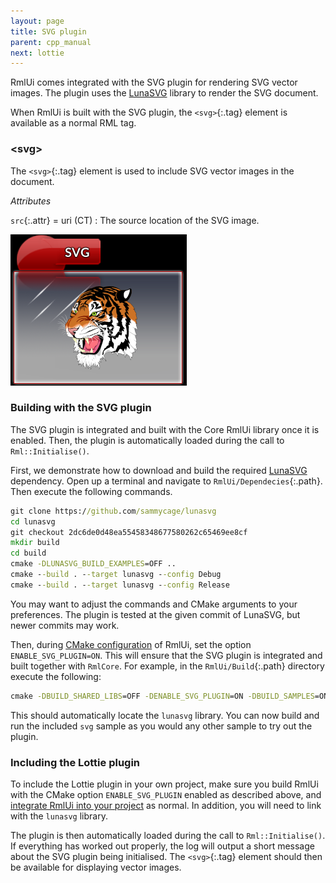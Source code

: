 ```yaml
---
layout: page
title: SVG plugin
parent: cpp_manual
next: lottie
---
```


RmlUi comes integrated with the SVG plugin for rendering SVG vector images. The plugin uses the [LunaSVG](https://github.com/sammycage/lunasvg) library to render the SVG document.

When RmlUi is built with the SVG plugin, the `<svg>`{:.tag} element is available as a normal RML tag.


### \<svg\>

The `<svg>`{:.tag} element is used to include SVG vector images in the document.

_Attributes_

`src`{:.attr} = uri (CT)
: The source location of the SVG image.


![SVG sample](../../assets/gallery/svg_plugin.png)


### Building with the SVG plugin

The SVG plugin is integrated and built with the Core RmlUi library once it is enabled. Then, the plugin is automatically loaded during the call to `Rml::Initialise()`.

First, we demonstrate how to download and build the required [LunaSVG](https://github.com/sammycage/lunasvg) dependency. Open up a terminal and navigate to `RmlUi/Dependecies`{:.path}. Then execute the following commands.

```cmd
git clone https://github.com/sammycage/lunasvg
cd lunasvg
git checkout 2dc6de0d48ea55458348677580262c65469ee8cf
mkdir build
cd build
cmake -DLUNASVG_BUILD_EXAMPLES=OFF ..
cmake --build . --target lunasvg --config Debug
cmake --build . --target lunasvg --config Release
```

You may want to adjust the commands and CMake arguments to your preferences. The plugin is tested at the given commit of LunaSVG, but newer commits may work.

Then, during [CMake configuration](building_with_cmake.html) of RmlUi, set the option `ENABLE_SVG_PLUGIN=ON`. This will ensure that the SVG plugin is integrated and built together with `RmlCore`. For example, in the `RmlUi/Build`{:.path} directory execute the following:

```cmd
cmake -DBUILD_SHARED_LIBS=OFF -DENABLE_SVG_PLUGIN=ON -DBUILD_SAMPLES=ON ..
```

This should automatically locate the `lunasvg` library. You can now build and run the included `svg` sample as you would any other sample to try out the plugin.


### Including the Lottie plugin

To include the Lottie plugin in your own project, make sure you build RmlUi with the CMake option `ENABLE_SVG_PLUGIN` enabled as described above, and [integrate RmlUi into your project](integrating.html) as normal. In addition, you will need to link with the `lunasvg` library.

The plugin is then automatically loaded during the call to `Rml::Initialise()`. If everything has worked out properly, the log will output a short message about the SVG plugin being initialised. The `<svg>`{:.tag} element should then be available for displaying vector images.
